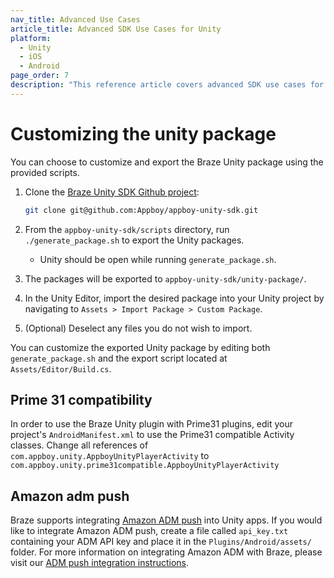 ```yaml
---
nav_title: Advanced Use Cases
article_title: Advanced SDK Use Cases for Unity
platform: 
  - Unity
  - iOS
  - Android
page_order: 7
description: "This reference article covers advanced SDK use cases for the Unity platform."
---
```


# Customizing the unity package

You can choose to customize and export the Braze Unity package using the provided scripts.

1. Clone the [Braze Unity SDK Github project][1]:

	```bash
	git clone git@github.com:Appboy/appboy-unity-sdk.git
	```
2. From the `appboy-unity-sdk/scripts` directory, run `./generate_package.sh` to export the Unity packages.
	- Unity should be open while running `generate_package.sh`.
3. The packages will be exported to `appboy-unity-sdk/unity-package/`.
4. In the Unity Editor, import the desired package into your Unity project by navigating to `Assets > Import Package > Custom Package`.
5. (Optional) Deselect any files you do not wish to import.

You can customize the exported Unity package by editing both `generate_package.sh` and the export script located at `Assets/Editor/Build.cs`.

## Prime 31 compatibility

In order to use the Braze Unity plugin with Prime31 plugins, edit your project's `AndroidManifest.xml` to use the Prime31 compatible Activity classes. Change all references of
`com.appboy.unity.AppboyUnityPlayerActivity` to `com.appboy.unity.prime31compatible.AppboyUnityPlayerActivity`

## Amazon adm push

Braze supports integrating [Amazon ADM push][10] into Unity apps. If you would like to integrate Amazon ADM push, create a file called `api_key.txt` containing your ADM API key and place it in the `Plugins/Android/assets/` folder.  For more information on integrating Amazon ADM with Braze, please visit our [ADM push integration instructions][11].

[1]: https://github.com/appboy/appboy-unity-sdk
[10]: https://developer.amazon.com/public/apis/engage/device-messaging
[11]: {{site.baseurl}}/developer_guide/platform_integration_guides/unity/push_notifications/adm_push_notifications/
